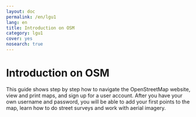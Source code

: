 ```yaml
---
layout: doc
permalink: /en/lgu1
lang: en
title: Introduction on OSM
category: lgu1
cover: yes
nosearch: true
---
```


Introduction on OSM
================

This guide shows step by step how to navigate the OpenStreetMap website, view and print maps, and sign up for a user
account. After you have your own username and password, you will be able to add your first points to the map, learn how to do street surveys and work with aerial imagery.

